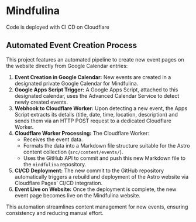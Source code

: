 # Mindfulina

Code is deployed with CI CD on Cloudflare

## Automated Event Creation Process

This project features an automated pipeline to create new event pages on the website directly from Google Calendar entries:

1.  **Event Creation in Google Calendar:** New events are created in a designated private Google Calendar for Mindfulina.
2.  **Google Apps Script Trigger:** A Google Apps Script, attached to this designated calendar, uses the Advanced Calendar Service to detect newly created events.
3.  **Webhook to Cloudflare Worker:** Upon detecting a new event, the Apps Script extracts its details (title, date, time, location, description) and sends them via an HTTP POST request to a dedicated Cloudflare Worker.
4.  **Cloudflare Worker Processing:** The Cloudflare Worker:
    *   Receives the event data.
    *   Formats the data into a Markdown file structure suitable for the Astro content collection (`src/content/events/`).
    *   Uses the GitHub API to commit and push this new Markdown file to the `mindfulina` repository.
5.  **CI/CD Deployment:** The new commit to the GitHub repository automatically triggers a rebuild and deployment of the Astro website via Cloudflare Pages' CI/CD integration.
6.  **Event Live on Website:** Once the deployment is complete, the new event page becomes live on the Mindfulina website.

This automation streamlines content management for new events, ensuring consistency and reducing manual effort.